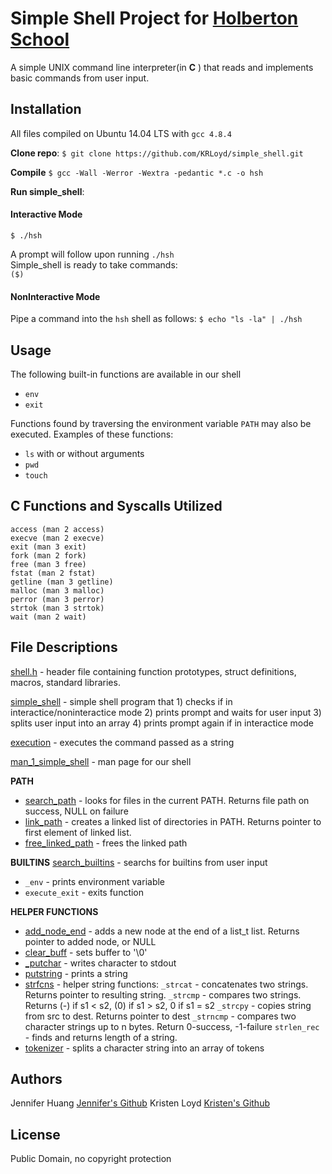 # Simple Shell Project for <a href="https://www.holbertonschool.com/">Holberton School</a>
A simple UNIX command line interpreter(in **C** ) that reads and implements basic commands from user input.

## Installation
All files compiled on Ubuntu 14.04 LTS with `gcc 4.8.4`

**Clone repo**:
`$ git clone https://github.com/KRLoyd/simple_shell.git`

**Compile**
`$ gcc -Wall -Werror -Wextra -pedantic *.c -o hsh `

**Run simple_shell**:
#### Interactive Mode
`$ ./hsh`

A prompt will follow upon running `./hsh` <br />
Simple_shell is ready to take commands: <br />
`($)  `

#### NonInteractive Mode
Pipe a command into the `hsh` shell as follows:
`$ echo "ls -la" | ./hsh`

## Usage
The following built-in functions are available in our shell
* `env`
* `exit`

Functions found by traversing the environment variable `PATH` may also be executed.
Examples of these functions:
* `ls` with or without arguments
* `pwd`
* `touch`

## C Functions and Syscalls Utilized
```
access (man 2 access)
execve (man 2 execve)
exit (man 3 exit)
fork (man 2 fork)
free (man 3 free)
fstat (man 2 fstat)
getline (man 3 getline)
malloc (man 3 malloc)
perror (man 3 perror)
strtok (man 3 strtok)
wait (man 2 wait)
```

## File Descriptions
[shell.h](shell.h) - header file containing function prototypes, struct definitions, macros, standard libraries.

[simple_shell](simple_shell.c) - simple shell program that 1) checks if in interactice/noninteractice mode 2) prints prompt and waits for user input 3) splits user input into an array 4) prints prompt again if in interactice mode

[execution](execution.c) - executes the command passed as a string

[man_1_simple_shell](man_1_simple_shell) - man page for our shell

**PATH**
- [search_path](search_path.c) - looks for files in the current PATH. Returns file path on success, NULL on failure
- [link_path](link_path.c) - creates a linked list of directories in PATH. Returns pointer to first element of linked list.
- [free_linked_path](free_linked_path.c) - frees the linked path

**BUILTINS**
[search_builtins](search_builtins.c) - searchs for builtins from user input
- `_env` - prints environment variable
- `execute_exit` - exits function

**HELPER FUNCTIONS**
- [add_node_end](add_node_end.c) - adds a new node at the end of a list_t list. Returns pointer to added node, or NULL
- [clear_buff](clear_buff.c) - sets buffer to '\0'
- [_putchar](_putchar.c) - writes character to stdout
- [putstring](putstring.c) - prints a string
- [strfcns](strfcns.c) - helper string functions:
  `_strcat` - concatenates two strings. Returns pointer to resulting string.
  `_strcmp` - compares two strings. Returns (-) if s1 < s2, (0) if s1 > s2, 0 if s1 = s2
  `_strcpy` - copies string from src to dest. Returns pointer to dest
  `_strncmp` - compares two character strings up to n bytes. Return 0-success, -1-failure
  `strlen_rec` - finds and returns length of a string.
- [tokenizer](tokenizer.c) - splits a character string into an array of tokens

## Authors
Jennifer Huang      <a href='https://github.com/jhuang10123'>Jennifer's Github</a>
Kristen Loyd        <a href='https://github.com/KRLoyd'>Kristen's Github</a>

## License
Public Domain, no copyright protection
